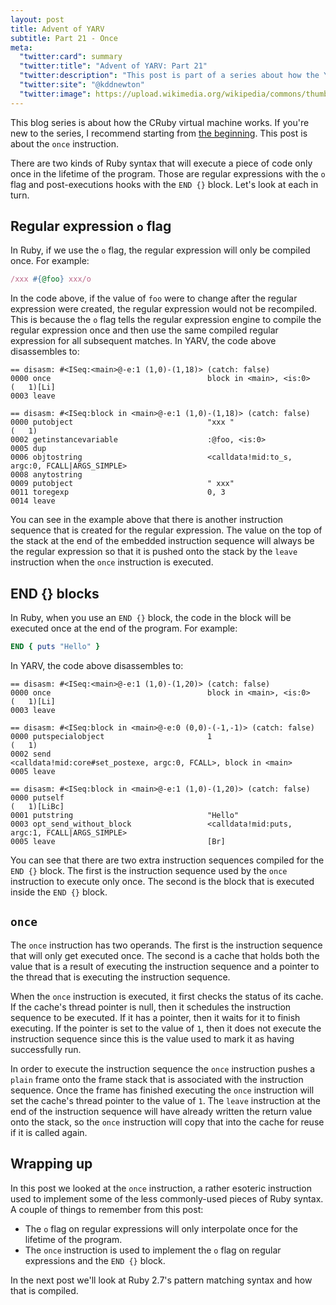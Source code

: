 ```yaml
---
layout: post
title: Advent of YARV
subtitle: Part 21 - Once
meta:
  "twitter:card": summary
  "twitter:title": "Advent of YARV: Part 21"
  "twitter:description": "This post is part of a series about how the YARV virtual machine works."
  "twitter:site": "@kddnewton"
  "twitter:image": https://upload.wikimedia.org/wikipedia/commons/thumb/7/73/Ruby_logo.svg/1200px-Ruby_logo.svg.png
---
```


This blog series is about how the CRuby virtual machine works. If you're new to the series, I recommend starting from [the beginning](/2022/11/30/advent-of-yarv-part-0). This post is about the `once` instruction.

There are two kinds of Ruby syntax that will execute a piece of code only once in the lifetime of the program. Those are regular expressions with the `o` flag and post-executions hooks with the `END {}` block. Let's look at each in turn.

## Regular expression `o` flag

In Ruby, if we use the `o` flag, the regular expression will only be compiled once. For example:

```ruby
/xxx #{@foo} xxx/o
```

In the code above, if the value of `foo` were to change after the regular expression were created, the regular expression would not be recompiled. This is because the `o` flag tells the regular expression engine to compile the regular expression once and then use the same compiled regular expression for all subsequent matches. In YARV, the code above disassembles to:

```
== disasm: #<ISeq:<main>@-e:1 (1,0)-(1,18)> (catch: false)
0000 once                                   block in <main>, <is:0>   (   1)[Li]
0003 leave

== disasm: #<ISeq:block in <main>@-e:1 (1,0)-(1,18)> (catch: false)
0000 putobject                              "xxx "                    (   1)
0002 getinstancevariable                    :@foo, <is:0>
0005 dup
0006 objtostring                            <calldata!mid:to_s, argc:0, FCALL|ARGS_SIMPLE>
0008 anytostring
0009 putobject                              " xxx"
0011 toregexp                               0, 3
0014 leave
```

You can see in the example above that there is another instruction sequence that is created for the regular expression. The value on the top of the stack at the end of the embedded instruction sequence will always be the regular expression so that it is pushed onto the stack by the `leave` instruction when the `once` instruction is executed.

## END {} blocks

In Ruby, when you use an `END {}` block, the code in the block will be executed once at the end of the program. For example:

```ruby
END { puts "Hello" }
```

In YARV, the code above disassembles to:

```
== disasm: #<ISeq:<main>@-e:1 (1,0)-(1,20)> (catch: false)
0000 once                                   block in <main>, <is:0>   (   1)[Li]
0003 leave

== disasm: #<ISeq:block in <main>@-e:0 (0,0)-(-1,-1)> (catch: false)
0000 putspecialobject                       1                         (   1)
0002 send                                   <calldata!mid:core#set_postexe, argc:0, FCALL>, block in <main>
0005 leave

== disasm: #<ISeq:block in <main>@-e:1 (1,0)-(1,20)> (catch: false)
0000 putself                                                          (   1)[LiBc]
0001 putstring                              "Hello"
0003 opt_send_without_block                 <calldata!mid:puts, argc:1, FCALL|ARGS_SIMPLE>
0005 leave                                  [Br]
```

You can see that there are two extra instruction sequences compiled for the `END {}` block. The first is the instruction sequence used by the `once` instruction to execute only once. The second is the block that is executed inside the `END {}` block.

## `once`

The `once` instruction has two operands. The first is the instruction sequence that will only get executed once. The second is a cache that holds both the value that is a result of executing the instruction sequence and a pointer to the thread that is executing the instruction sequence.

When the `once` instruction is executed, it first checks the status of its cache. If the cache's thread pointer is null, then it schedules the instruction sequence to be executed. If it has a pointer, then it waits for it to finish executing. If the pointer is set to the value of `1`, then it does not execute the instruction sequence since this is the value used to mark it as having successfully run.

In order to execute the instruction sequence the `once` instruction pushes a `plain` frame onto the frame stack that is associated with the instruction sequence. Once the frame has finished executing the `once` instruction will set the cache's thread pointer to the value of `1`. The `leave` instruction at the end of the instruction sequence will have already written the return value onto the stack, so the `once` instruction will copy that into the cache for reuse if it is called again.

## Wrapping up

In this post we looked at the `once` instruction, a rather esoteric instruction used to implement some of the less commonly-used pieces of Ruby syntax. A couple of things to remember from this post:

* The `o` flag on regular expressions will only interpolate once for the lifetime of the program.
* The `once` instruction is used to implement the `o` flag on regular expressions and the `END {}` block.

In the next post we'll look at Ruby 2.7's pattern matching syntax and how that is compiled.
